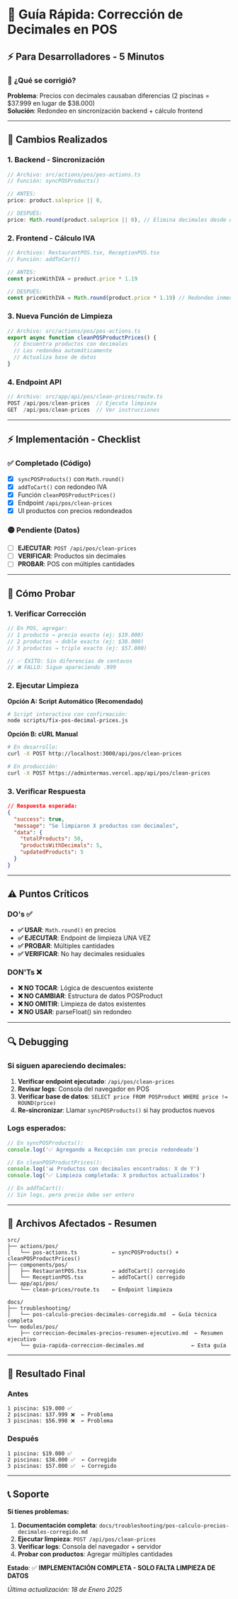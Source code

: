 # 🚀 Guía Rápida: Corrección de Decimales en POS

## ⚡ **Para Desarrolladores - 5 Minutos**

### 🎯 **¿Qué se corrigió?**
**Problema**: Precios con decimales causaban diferencias (2 piscinas = $37.999 en lugar de $38.000)  
**Solución**: Redondeo en sincronización backend + cálculo frontend

---

## 🔧 **Cambios Realizados**

### **1. Backend - Sincronización**
```typescript
// Archivo: src/actions/pos/pos-actions.ts
// Función: syncPOSProducts()

// ANTES:
price: product.saleprice || 0,

// DESPUÉS:
price: Math.round(product.saleprice || 0), // Elimina decimales desde origen
```

### **2. Frontend - Cálculo IVA**
```typescript
// Archivos: RestaurantPOS.tsx, ReceptionPOS.tsx
// Función: addToCart()

// ANTES:
const priceWithIVA = product.price * 1.19

// DESPUÉS:
const priceWithIVA = Math.round(product.price * 1.19) // Redondeo inmediato
```

### **3. Nueva Función de Limpieza**
```typescript
// Archivo: src/actions/pos/pos-actions.ts
export async function cleanPOSProductPrices() {
  // Encuentra productos con decimales
  // Los redondea automáticamente
  // Actualiza base de datos
}
```

### **4. Endpoint API**
```typescript
// Archivo: src/app/api/pos/clean-prices/route.ts
POST /api/pos/clean-prices  // Ejecuta limpieza
GET  /api/pos/clean-prices  // Ver instrucciones
```

---

## ⚡ **Implementación - Checklist**

### ✅ **Completado (Código)**
- [x] `syncPOSProducts()` con `Math.round()`
- [x] `addToCart()` con redondeo IVA
- [x] Función `cleanPOSProductPrices()`
- [x] Endpoint `/api/pos/clean-prices`
- [x] UI productos con precios redondeados

### 🟡 **Pendiente (Datos)**
- [ ] **EJECUTAR**: `POST /api/pos/clean-prices`
- [ ] **VERIFICAR**: Productos sin decimales
- [ ] **PROBAR**: POS con múltiples cantidades

---

## 🧪 **Cómo Probar**

### **1. Verificar Corrección**
```typescript
// En POS, agregar:
// 1 producto → precio exacto (ej: $19.000)
// 2 productos → doble exacto (ej: $38.000)
// 3 productos → triple exacto (ej: $57.000)

// ✅ ÉXITO: Sin diferencias de centavos
// ❌ FALLO: Sigue apareciendo .999
```

### **2. Ejecutar Limpieza**

**Opción A: Script Automático (Recomendado)**
```bash
# Script interactivo con confirmación:
node scripts/fix-pos-decimal-prices.js
```

**Opción B: cURL Manual**
```bash
# En desarrollo:
curl -X POST http://localhost:3000/api/pos/clean-prices

# En producción:
curl -X POST https://admintermas.vercel.app/api/pos/clean-prices
```

### **3. Verificar Respuesta**
```json
// Respuesta esperada:
{
  "success": true,
  "message": "Se limpiaron X productos con decimales",
  "data": {
    "totalProducts": 50,
    "productsWithDecimals": 5,
    "updatedProducts": 5
  }
}
```

---

## ⚠️ **Puntos Críticos**

### **DO's ✅**
- **✅ USAR**: `Math.round()` en precios
- **✅ EJECUTAR**: Endpoint de limpieza UNA VEZ
- **✅ PROBAR**: Múltiples cantidades
- **✅ VERIFICAR**: No hay decimales residuales

### **DON'Ts ❌**
- **❌ NO TOCAR**: Lógica de descuentos existente
- **❌ NO CAMBIAR**: Estructura de datos POSProduct
- **❌ NO OMITIR**: Limpieza de datos existentes
- **❌ NO USAR**: parseFloat() sin redondeo

---

## 🔍 **Debugging**

### **Si siguen apareciendo decimales:**
1. **Verificar endpoint ejecutado**: `/api/pos/clean-prices`
2. **Revisar logs**: Consola del navegador en POS
3. **Verificar base de datos**: `SELECT price FROM POSProduct WHERE price != ROUND(price)`
4. **Re-sincronizar**: Llamar `syncPOSProducts()` si hay productos nuevos

### **Logs esperados:**
```typescript
// En syncPOSProducts():
console.log('✅ Agregando a Recepción con precio redondeado')

// En cleanPOSProductPrices():
console.log('📊 Productos con decimales encontrados: X de Y')
console.log('✅ Limpieza completada: X productos actualizados')

// En addToCart():
// Sin logs, pero precio debe ser entero
```

---

## 📁 **Archivos Afectados - Resumen**

```
src/
├── actions/pos/
│   └── pos-actions.ts           ← syncPOSProducts() + cleanPOSProductPrices()
├── components/pos/
│   ├── RestaurantPOS.tsx        ← addToCart() corregido
│   └── ReceptionPOS.tsx         ← addToCart() corregido
└── app/api/pos/
    └── clean-prices/route.ts    ← Endpoint limpieza

docs/
├── troubleshooting/
│   └── pos-calculo-precios-decimales-corregido.md  ← Guía técnica completa
└── modules/pos/
    ├── correccion-decimales-precios-resumen-ejecutivo.md  ← Resumen ejecutivo
    └── guia-rapida-correccion-decimales.md               ← Esta guía
```

---

## 🎯 **Resultado Final**

### **Antes**
```
1 piscina: $19.000 ✅
2 piscinas: $37.999 ❌  ← Problema
3 piscinas: $56.998 ❌  ← Problema
```

### **Después**
```
1 piscina: $19.000 ✅
2 piscinas: $38.000 ✅  ← Corregido
3 piscinas: $57.000 ✅  ← Corregido
```

---

## 📞 **Soporte**

**Si tienes problemas:**
1. **Documentación completa**: `docs/troubleshooting/pos-calculo-precios-decimales-corregido.md`
2. **Ejecutar limpieza**: `POST /api/pos/clean-prices`
3. **Verificar logs**: Consola del navegador + servidor
4. **Probar con productos**: Agregar múltiples cantidades

**Estado**: ✅ **IMPLEMENTACIÓN COMPLETA - SOLO FALTA LIMPIEZA DE DATOS**

*Última actualización: 18 de Enero 2025* 